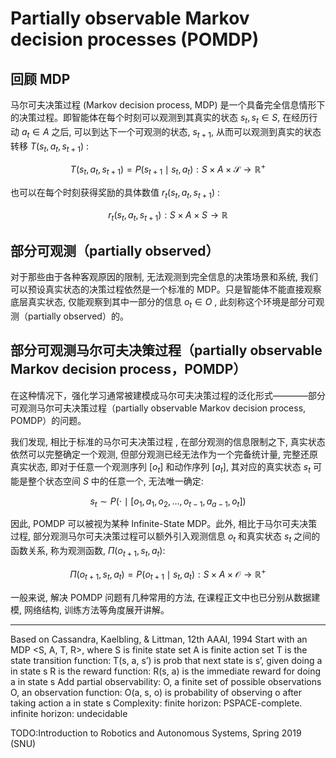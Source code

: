 

<!--
 * @version:
 * @Author:  StevenJokess（蔡舒起） https://github.com/StevenJokess
 * @Date: 2023-04-01 04:16:38
 * @LastEditors:  StevenJokess（蔡舒起） https://github.com/StevenJokess
 * @LastEditTime: 2023-09-06 13:55:00
 * @Description:
 * @Help me: make friends by a867907127@gmail.com and help me get some “foreign” things or service I need in life; 如有帮助，请赞助，失业3年了。![支付宝收款码](https://github.com/StevenJokess/d2rl/blob/master/img/%E6%94%B6.jpg)
 * @TODO::
 * @Reference:
-->
# Partially observable Markov decision processes (POMDP)

## 回顾 MDP

马尔可夫决策过程 (Markov decision process, MDP) 是一个具备完全信息情形下的决策过程。即智能体在每个时刻可以观测到其真实的状态 $s_t, s_t \in S$, 在经历行动 $a_t \in A$ 之后, 可以到达下一个可观测的状态, $s_{t+1}$, 从而可以观测到真实的状态转移 $T\left(s_t, a_t, s_{t+1}\right)$ :

$$
T\left(s_t, a_t, s_{t+1}\right) = P\left(s_{t+1} \mid s_t, a_t\right): S \times A \times \mathcal{S} \rightarrow \mathbb{R}^{+}
$$

也可以在每个时刻获得奖励的具体数值 $r_t\left(s_t, a_t, s_{t+1}\right)$ :

$$
r_t\left(s_t, a_t, s_{t+1}\right): S \times A \times S \rightarrow \mathbb{R}
$$

## 部分可观测（partially observed）

对于那些由于各种客观原因的限制, 无法观测到完全信息的决策场景和系统, 我们可以预设真实状态的决策过程依然是一个标准的 MDP。只是智能体不能直接观察底层真实状态, 仅能观察到其中一部分的信息 $o_t \in O$ , 此刻称这个环境是部分可观测（partially observed）的。

## 部分可观测马尔可夫决策过程（partially observable Markov decision process，POMDP）

在这种情况下，强化学习通常被建模成马尔可夫决策过程的泛化形式————部分可观测马尔可夫决策过程（partially observable Markov decision process, POMDP）的问题。

我们发现, 相比于标准的马尔可夫决策过程 , 在部分观测的信息限制之下, 真实状态依然可以完整确定一个观测, 但部分观测已经无法作为一个完备统计量, 完整还原真实状态, 即对于任意一个观测序列 $\left[o_t\right]$ 和动作序列 $\left[a_t\right]$, 其对应的真实状态 $s_t$ 可能是整个状态空间 $S$ 中的任意一个, 无法唯一确定:

$$
s_t \sim P\left(\cdot \mid\left[o_1, a_1, o_2, \ldots, o_{t-1}, a_{a-1}, o_t\right]\right)
$$

因此, POMDP 可以被视为某种 Infinite-State MDP。此外, 相比于马尔可夫决策过程, 部分观测马尔可夫决策过程可以额外引入观测信息 $o_t$ 和真实状态 $s_t$ 之间的函数关系, 称为观测函数, $\Pi\left(o_{t+1}, s_t, a_t\right):$

$$
\Pi\left(o_{t+1}, s_t, a_t\right)=P\left(o_{t+1} \mid s_t, a_t\right): S \times A \times \mathcal{O} \rightarrow \mathbb{R}^{+}
$$

一般来说, 解决 POMDP 问题有几种常用的方法, 在课程正文中也已分别从数据建模, 网络结构, 训练方法等角度展开讲解。



---

Based on Cassandra, Kaelbling, & Littman, 12th AAAI, 1994
Start with an MDP <S, A, T, R>, where
S is finite state set
A is finite action set
T is the state transition function: T(s, a, s’) is prob that next state is s’, given doing a  in state s
R is the reward function: R(s, a) is the immediate reward for doing a in state s
Add partial observability:
O, a finite set of possible observations
O, an observation function: O(a, s, o) is probability of observing o after taking action a in state s
Complexity: finite horizon: PSPACE-complete.
                     infinite horizon: undecidable



[1]: http://coregroup.snu.ac.kr/teaching/
[2]: https://www.zhihu.com/question/496058048/answer/2889510108
[3]: https://github.com/opendilab/PPOxFamily/blob/main/chapter5_time/chapter5_supp_belief.pdf

TODO:Introduction to Robotics and Autonomous Systems, Spring 2019 (SNU)
